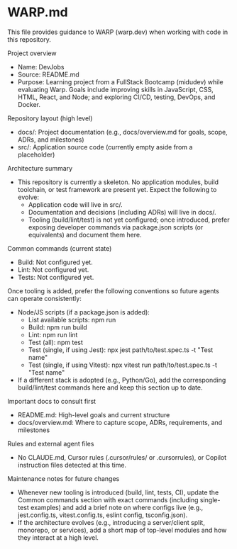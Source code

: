 # WARP.md

This file provides guidance to WARP (warp.dev) when working with code in this repository.

Project overview
- Name: DevJobs
- Source: README.md
- Purpose: Learning project from a FullStack Bootcamp (midudev) while evaluating Warp. Goals include improving skills in JavaScript, CSS, HTML, React, and Node; and exploring CI/CD, testing, DevOps, and Docker.

Repository layout (high level)
- docs/: Project documentation (e.g., docs/overview.md for goals, scope, ADRs, and milestones)
- src/: Application source code (currently empty aside from a placeholder)

Architecture summary
- This repository is currently a skeleton. No application modules, build toolchain, or test framework are present yet. Expect the following to evolve:
  - Application code will live in src/.
  - Documentation and decisions (including ADRs) will live in docs/.
  - Tooling (build/lint/test) is not yet configured; once introduced, prefer exposing developer commands via package.json scripts (or equivalents) and document them here.

Common commands (current state)
- Build: Not configured yet.
- Lint: Not configured yet.
- Tests: Not configured yet.

Once tooling is added, prefer the following conventions so future agents can operate consistently:
- Node/JS scripts (if a package.json is added):
  - List available scripts: npm run
  - Build: npm run build
  - Lint: npm run lint
  - Test (all): npm test
  - Test (single, if using Jest): npx jest path/to/test.spec.ts -t "Test name"
  - Test (single, if using Vitest): npx vitest run path/to/test.spec.ts -t "Test name"
- If a different stack is adopted (e.g., Python/Go), add the corresponding build/lint/test commands here and keep this section up to date.

Important docs to consult first
- README.md: High-level goals and current structure
- docs/overview.md: Where to capture scope, ADRs, requirements, and milestones

Rules and external agent files
- No CLAUDE.md, Cursor rules (.cursor/rules/ or .cursorrules), or Copilot instruction files detected at this time.

Maintenance notes for future changes
- Whenever new tooling is introduced (build, lint, tests, CI), update the Common commands section with exact commands (including single-test examples) and add a brief note on where configs live (e.g., jest.config.ts, vitest.config.ts, eslint config, tsconfig.json).
- If the architecture evolves (e.g., introducing a server/client split, monorepo, or services), add a short map of top-level modules and how they interact at a high level.
